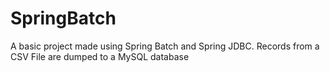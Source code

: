 # SpringBatch
A basic project made using Spring Batch and Spring JDBC. Records from a CSV File are dumped to a MySQL database
